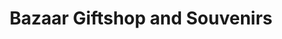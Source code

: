 ---
title: "Bazaar Giftshop and Souvenirs"
url: /cebu-city/bazaar-giftshop-and-souvenirs/
shop: gift
---